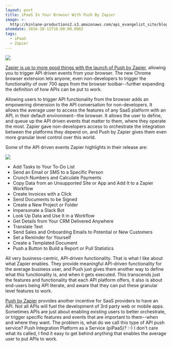 ```yaml
---
layout: post
title: iPaaS In Your Browser With Push By Zapier
image: >-
  http://kinlane-productions2.s3.amazonaws.com/api_evangelist_site/blog/zapier_push_icon.png
atomdate: 2016-10-11T16:00:00.000Z
tags:
  - iPaaS
  - Zapier
---
```

[![](http://kinlane-productions2.s3.amazonaws.com/api_evangelist_site/blog/zapier_push_icon.png)](https://zapier.com/blog/push-by-zapier-google-chrome-extension/)

[Zapier is up to more good things with the launch of Push by Zapier](https://zapier.com/blog/push-by-zapier-google-chrome-extension/), allowing you to trigger API driven events from your browser. The new Chrome browser extension lets anyone, even non-developers to trigger the functionality of over 700 apps from the browser toolbar--further expanding the definition of how APIs can be put to work.

Allowing users to trigger API functionality from the browser adds an empowering dimension to the API conversation for non-developers. It allows the average user to access the features of any SaaS platform with an API, in their default environment--the browser. It allows the user to define, and queue up the API driven events that matter to them, where they operate the most. Zapier gave non-developers access to orchestrate the integration between the platforms they depend on, and Push by Zapier gives them even more granular level control over this world. 

Some of the API driven events Zapier highlights in their release are:

[![](http://kinlane-productions2.s3.amazonaws.com/api_evangelist_site/blog/push_by_zapier.gif)](https://zapier.com/blog/push-by-zapier-google-chrome-extension/)

*   Add Tasks to Your To-Do List
*   Send an Email or SMS to a Specific Person
*   Crunch Numbers and Calculate Payments
*   Copy Data from an Unsupported Site or App and Add It to a Zapier Workflow
*   Create Invoices with a Click
*   Send Documents to be Signed
*   Create a New Project or Folder
*   Impersonate a Slack Bot
*   Look Up Data and Use It in a Workflow
*   Get Details from Your CRM Delivered Anywhere
*   Translate Text
*   Send Sales and Onboarding Emails to Potential or New Customers
*   Set a Reminder for Yourself
*   Create a Templated Document
*   Push a Button to Build a Report or Pull Statistics

All very business-centric, API-driven functionality. That is what I like about what Zapier enables. They provide meaningful API-driven functionality for the average business user, and Push just gives them another way to define what this functionality is, and when it gets executed. This transcends just the features and functionality that each API platform offers, it also is about end-users being API literate, and aware that they can put these granular level features to work.

[Push by Zapier](https://zapier.com/zapbook/push/) provides another incentive for SaaS providers to have an API. Not all APIs will fuel the development of 3rd party web or mobile apps. Sometimes APIs are just about enabling existing users to better orchestrate, or trigger specific features and events that are important to them--when and where they want. The problem is, what do we call this type of API push service? Push Integration Platform as a Service (piPaaS)? :-) I don't care what its called, I find it easy to get behind anything that enables the average user to put APIs to work.
